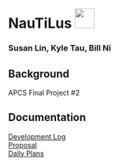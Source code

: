 # NauTiLus <img src="https://allabouttheatre.org/wp-content/uploads/2018/03/Yellow-Submarine.png" height="40">
### Susan Lin, Kyle Tau, Bill Ni

## Background
APCS Final Project #2

## Documentation
<a href="https://github.com/bnidevs/NauTiLus/blob/master/docs/devlog.txt">Development Log</a> <br>
<a href="https://github.com/bnidevs/NauTiLus/blob/master/docs/proposal.pdf">Proposal</a> <br>
<a href="https://github.com/bnidevs/NauTiLus/tree/master/docs/plan">Daily Plans</a> <br>

